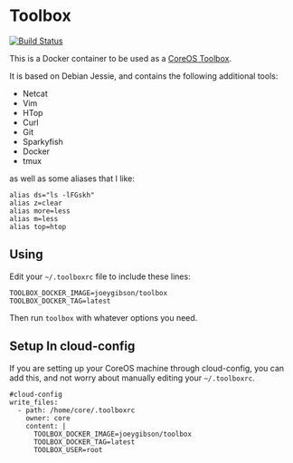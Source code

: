 # Toolbox

[![Build Status](https://travis-ci.org/joeygibson/toolbox.svg?branch=master)](https://travis-ci.org/joeygibson/toolbox)

This is a Docker container to be used as a [CoreOS Toolbox](https://github.com/coreos/toolbox).

It is based on Debian Jessie, and contains the following additional tools:

* Netcat
* Vim
* HTop
* Curl
* Git
* Sparkyfish
* Docker
* tmux

as well as some aliases that I like:

    alias ds="ls -lFGskh"
    alias z=clear
    alias more=less
    alias m=less
    alias top=htop

## Using

Edit your `~/.toolboxrc` file to include these lines:

    TOOLBOX_DOCKER_IMAGE=joeygibson/toolbox
    TOOLBOX_DOCKER_TAG=latest

Then run `toolbox` with whatever options you need.

## Setup In cloud-config

If you are setting up your CoreOS machine through cloud-config, you can add this, and not worry
about manually editing your `~/.toolboxrc`.

    #cloud-config
    write_files:
      - path: /home/core/.toolboxrc
        owner: core
        content: |
          TOOLBOX_DOCKER_IMAGE=joeygibson/toolbox
          TOOLBOX_DOCKER_TAG=latest
          TOOLBOX_USER=root
